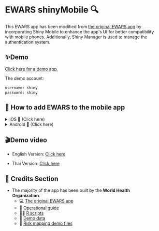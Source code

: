 # EWARS shinyMobile 🔍   
This EWARS app has been modified from [the original EWARS app](https://alramadona.shinyapps.io/Demo_Automated_Ewars/) by incorporating Shiny Mobile to enhance the app's UI for better compatibility with mobile phones. Additionally, Shiny Manager is used to manage the authentication system.


## ✨Demo

[Click here for a demo app.](https://2rzqz3-mill-orxrn.shinyapps.io/Ewars_moblie/)

The demo account:

    username: shiny
    password: shiny


## 📱 How to add EWARS to the mobile app
<details>
    <summary>iOS 🍎 (Click here)</summary>

- English Version 
    <p align="center">
    <img src="https://github.com/mill-ornrakorn/EWARS_shinyMobile/blob/main/pic%20for%20read%20me/add%20EWARS%20to%20the%20mobile%20app%20(iOS)%20verEN.png?raw=true" alt= "how to add EWARS to the mobile app (iOS) verEN" >
    </p>

- Thai Version
    <p align="center">
    <img src="https://github.com/mill-ornrakorn/EWARS_shinyMobile/blob/main/pic%20for%20read%20me/add%20EWARS%20to%20the%20mobile%20app%20(iOS)%20verTH.png?raw=true" alt= "how to add EWARS to the mobile app (iOS) verTH" >
    </p>

</details>

<details>
    <summary>Android 🤖 (Click here)</summary>
- English Version 
    <p align="center">
    <img src="https://github.com/mill-ornrakorn/EWARS_shinyMobile/blob/main/pic%20for%20read%20me/add%20EWARS%20to%20the%20mobile%20app%20(Android)%20verEN.png?raw=true" alt= "how to add EWARS to the mobile app (Android) verEN" >
    </p>

- Thai Version
    <p align="center">
    <img src="https://github.com/mill-ornrakorn/EWARS_shinyMobile/blob/main/pic%20for%20read%20me/add%20EWARS%20to%20the%20mobile%20app%20(Android)%20verTH.png?raw=true" alt= "how to add EWARS to the mobile app (Android) verTH" >
    </p>

</details>

## 🎬Demo video

- English Version: [Click here](https://www.canva.com/design/DAF0KtoBnOM/6A0mhB1n4aEtkUrJEAm4sw/view?utm_content=DAF0KtoBnOM&utm_campaign=designshare&utm_medium=link&utm_source=editor)

- Thai Version: [Click here](https://www.canva.com/design/DAF0KlQzbwc/H28pBN1uoels_o5S6LpefQ/view?utm_content=DAF0KlQzbwc&utm_campaign=designshare&utm_medium=link&utm_source=editor)


## 📄 Credits Section
- The majority of the app has been built by the **World Health Organization**. 
    - 💻 [The original EWARS app](https://alramadona.shinyapps.io/Demo_Automated_Ewars/)
    - 📖 [Operational guide](https://drive.google.com/file/d/1MJWocIyu3Ecdy950w0Z2d9i50hceEFA1/view)
    - 👨‍💻 [R scripts](https://umeauniversity-my.sharepoint.com/personal/odse0001_ad_umu_se/_layouts/15/onedrive.aspx?id=%2Fpersonal%2Fodse0001%5Fad%5Fumu%5Fse%2FDocuments%2Fewars%5Fdashboard%5Ffiles%2FR%5Ffiles&ga=1)
    - 📃 [Demo data](https://drive.google.com/file/d/1ujlq5oZVSF8dg7A3KN6Csw-5LsEWqYzF/view)
    - 📂 [Risk mapping demo files](https://drive.google.com/drive/folders/1GXZ6vwEONEqxvUjLB4QMG0aduKkyIGIF)
